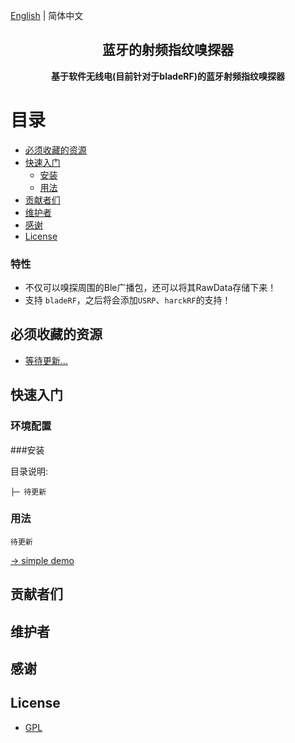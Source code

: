 [English](./README.EN.md) | 简体中文

<!-- <p align="center"><img width="100" src="https://vuejs.org/images/logo.png"></p> -->
<h2 align="center">蓝牙的射频指纹嗅探器</h2>
<p align="center"><b>基于软件无线电(目前针对于bladeRF)的蓝牙射频指纹嗅探器</b></p>

# 目录

- [必须收藏的资源](#必须收藏的资源)
- [快速入门](#快速入门)
  - [安装](#安装)
  - [用法](#用法)
- [贡献者们](#贡献者们)
- [维护者](#维护者)
- [感谢](#感谢)
- [License](#license)


### 特性

- 不仅可以嗅探周围的Ble广播包，还可以将其RawData存储下来！
- 支持 `bladeRF`，之后将会添加`USRP`、`harckRF`的支持！

## 必须收藏的资源

- [等待更新...](https://www.baidu.com)

## 快速入门

### 环境配置

###安装

目录说明:

```
├─ 待更新
```

### 用法

```vue
待更新
```

[→ simple demo](https://www.baidu.com)

## 贡献者们

## 维护者


## 感谢

## License

- [GPL](https://opensource.org/licenses/gpl-license)
